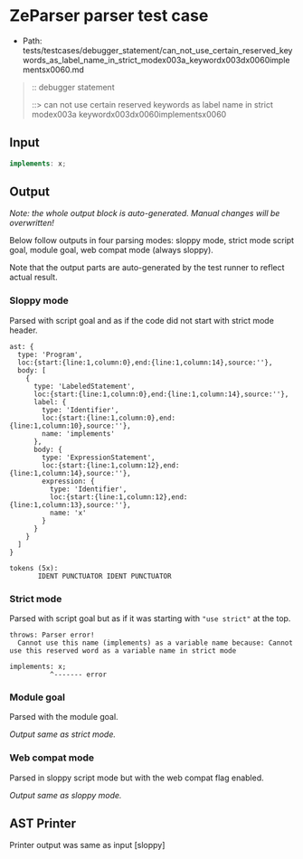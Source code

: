 # ZeParser parser test case

- Path: tests/testcases/debugger_statement/can_not_use_certain_reserved_keywords_as_label_name_in_strict_modex003a_keywordx003dx0060implementsx0060.md

> :: debugger statement
>
> ::> can not use certain reserved keywords as label name in strict modex003a keywordx003dx0060implementsx0060

## Input

`````js
implements: x;
`````

## Output

_Note: the whole output block is auto-generated. Manual changes will be overwritten!_

Below follow outputs in four parsing modes: sloppy mode, strict mode script goal, module goal, web compat mode (always sloppy).

Note that the output parts are auto-generated by the test runner to reflect actual result.

### Sloppy mode

Parsed with script goal and as if the code did not start with strict mode header.

`````
ast: {
  type: 'Program',
  loc:{start:{line:1,column:0},end:{line:1,column:14},source:''},
  body: [
    {
      type: 'LabeledStatement',
      loc:{start:{line:1,column:0},end:{line:1,column:14},source:''},
      label: {
        type: 'Identifier',
        loc:{start:{line:1,column:0},end:{line:1,column:10},source:''},
        name: 'implements'
      },
      body: {
        type: 'ExpressionStatement',
        loc:{start:{line:1,column:12},end:{line:1,column:14},source:''},
        expression: {
          type: 'Identifier',
          loc:{start:{line:1,column:12},end:{line:1,column:13},source:''},
          name: 'x'
        }
      }
    }
  ]
}

tokens (5x):
       IDENT PUNCTUATOR IDENT PUNCTUATOR
`````

### Strict mode

Parsed with script goal but as if it was starting with `"use strict"` at the top.

`````
throws: Parser error!
  Cannot use this name (implements) as a variable name because: Cannot use this reserved word as a variable name in strict mode

implements: x;
          ^------- error
`````


### Module goal

Parsed with the module goal.

_Output same as strict mode._

### Web compat mode

Parsed in sloppy script mode but with the web compat flag enabled.

_Output same as sloppy mode._

## AST Printer

Printer output was same as input [sloppy]